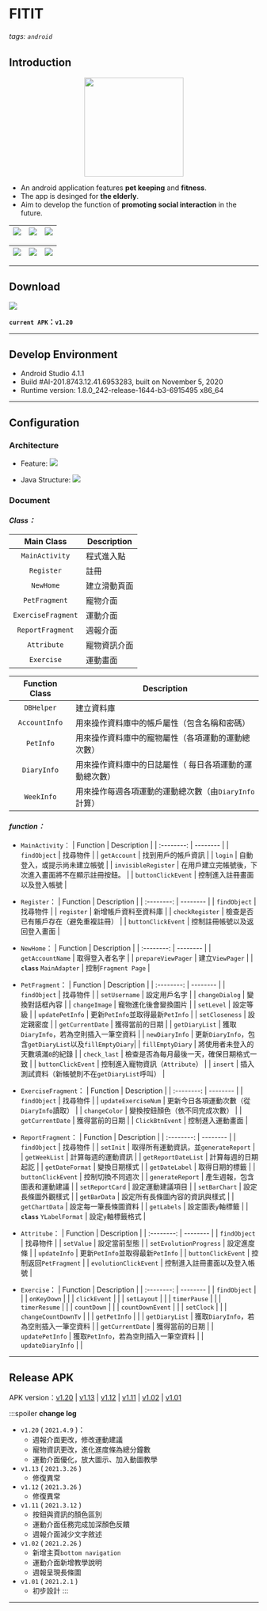# FITIT

###### tags: `android` 

## Introduction
<center>
<img height="200" src="https://i.imgur.com/Hm7DhKm.png">
</center>

* An android application features **pet keeping** and **fitness**.
* The app is desinged for **the elderly**.
* Aim to develop the function of **promoting social interaction** in the future.


| <img src="https://i.imgur.com/d3XWoJ6.jpg "> | <img src="https://i.imgur.com/dv6xvg3.jpg"> | <img src="https://i.imgur.com/wjsHQQu.jpg"> |
| ---------------------------------------------- | -------------------------------------------- | ------------------------------------------- |

| <img src="https://i.imgur.com/FkjrJ11.jpg"> | <img src="https://i.imgur.com/8pJIDKC.jpg"> | <img src="https://i.imgur.com/8pwRvNc.jpg"> |
| ---------------------------------------------- | -------------------------------------------- | ------------------------------------------- |

---

## Download 
<div style="text-align":"center">

<img src="https://i.imgur.com/rla29AH.png">

**`current APK`：`v1.20`**
</div>

---

## Develop Environment
* Android Studio 4.1.1
* Build #AI-201.8743.12.41.6953283, built on November 5, 2020
* Runtime version: 1.8.0_242-release-1644-b3-6915495 x86_64

---

## Configuration
### Architecture
* Feature:
    ![](https://i.imgur.com/zL0CCPU.png)
    
* Java Structure:
    ![](https://i.imgur.com/vjY1F8I.png)

### Document
#### *Class：*
| Main Class | Description |
| :--------: | -------- | 
| `MainActivity` | 程式進入點|
| `Register` | 註冊 |
| `NewHome` | 建立滑動頁面 |
| `PetFragment` | 寵物介面 | 
| `ExerciseFragment` | 運動介面 | 
| `ReportFragment` | 週報介面 |
| `Attribute` | 寵物資訊介面 | 
| `Exercise` | 運動畫面 | 

| Function Class | Description |
| :--------: | -------- | 
| `DBHelper` | 建立資料庫 |
| `AccountInfo` | 用來操作資料庫中的帳戶屬性（包含名稱和密碼） |
| `PetInfo` | 用來操作資料庫中的寵物屬性（各項運動的運動總次數） |
| `DiaryInfo` | 用來操作資料庫中的日誌屬性（ 每日各項運動的運動總次數） |
| `WeekInfo` | 用來操作每週各項運動的運動總次數（由`DiaryInfo`計算） | 

#### *function：*
* `MainActivity`：
    | Function | Description |
    | :--------: | -------- | 
    | `findObject` | 找尋物件 |
    | `getAccount` | 找到用戶的帳戶資訊 |
    | `login` | 自動登入，或提示尚未建立帳號 |
    | `invisibleRegister` | 在用戶建立完帳號後，下次進入畫面將不在顯示註冊按鈕。 |
    | `buttonClickEvent` | 控制進入註冊畫面以及登入帳號 | 
    
* `Register`：
    | Function | Description |
    | :--------: | -------- | 
    | `findObject` | 找尋物件 |
    | `register` | 新增帳戶資料至資料庫 |
    | `checkRegister` | 檢查是否已有賬戶存在（避免重複註冊） |
    | `buttonClickEvent` | 控制註冊帳號以及返回登入畫面 | 
    
* `NewHome`：
    | Function | Description |
    | :--------: | -------- | 
    | `getAccountName` | 取得登入者名字 |
    | `prepareViewPager` | 建立`ViewPager` |
    | **`class`** `MainAdapter` | 控制`Fragment Page` | 
    
* `PetFragment`：
    | Function | Description |
    | :--------: | -------- | 
    | `findObject` | 找尋物件 |
    | `setUsername` | 設定用戶名字 |
    | `changeDialog` | 變換對話框內容 |
    | `changeImage` | 寵物進化後會變換圖片 | 
    | `setLevel` | 設定等級 |
    | `updatePetInfo` | 更新`PetInfo`並取得最新`PetInfo` |
    | `setCloseness` | 設定親密度 |
    | `getCurrentDate` | 獲得當前的日期 | 
    | `getDiaryList` | 獲取`DiaryInfo`，若為空則插入一筆空資料 |
    | `newDiaryInfo` | 更新`DiaryInfo`，包含`getDiaryList`以及`fillEmptyDiary`|
    | `fillEmptyDiary` | 將使用者未登入的天數填滿`0`的紀錄 |
    | `check_last` | 檢查是否為每月最後一天，確保日期格式一致 | 
    | `buttonClickEvent` | 控制進入寵物資訊（`Attribute`） |
    | `insert` | 插入測試資料（新帳號則不在`getDiaryList`呼叫） |
    
* `ExerciseFragment`：
    | Function | Description |
    | :--------: | -------- | 
    | `findObject` | 找尋物件 |
    | `updateExerciseNum` | 更新今日各項運動次數（從`DiaryInfo`讀取） |
    | `changeColor` | 變換按鈕顏色（依不同完成次數） |
    | `getCurrentDate` | 獲得當前的日期 | 
    | `ClickBtnEvent` | 控制進入運動畫面 |
    
* `ReportFragment`：
    | Function | Description |
    | :--------: | -------- | 
    | `findObject` | 找尋物件 |
    | `setInit` | 取得所有運動資訊，並`generateReport` |
    | `getWeekList` | 計算每週的運動資訊 |
    | `getReportDateList` | 計算每週的日期起訖 | 
    | `getDateFormat` | 變換日期樣式 |
    | `getDateLabel` | 取得日期的標籤 |
    | `buttonClickEvent` | 控制切換不同週次 |
    | `generateReport` | 產生週報，包含圖表和運動建議 |
    | `setReportCard` | 設定運動建議項目 | 
    | `setBarChart` | 設定長條圖外觀樣式 |
    | `getBarData` | 設定所有長條圖內容的資訊與樣式 |
    | `getChartData` | 設定每一筆長條圖資料 |
    | `getLabels` | 設定圖表`y`軸標籤 | 
    | **`class`** `YLabelFormat` | 設定`y`軸標籤格式 |
    
* `Attritube`：
    | Function | Description |
    | :--------: | -------- | 
    | `findObject` | 找尋物件 |
    | `setValue` | 設定當前型態 |
    | `setEvolutionProgress` | 設定進度條 |
    | `updateInfo` | 更新`PetInfo`並取得最新`PetInfo` |
    | `buttonClickEvent` | 控制返回`PetFragment` | 
    | `evolutionClickEvent` | 控制進入註冊畫面以及登入帳號 | 
    
* `Exercise`：
    | Function | Description |
    | :--------: | -------- | 
    | `findObject` |  |
    | `onKeyDown` |  |
    | `clickEvent` |  |
    | `setLayout` |  | 
    | `timerPause` |  |
    | `timerResume` |  |
    | `countDown` |  |
    | `countDownEvent` |  |
    | `setClock` |  | 
    | `changeCountDownTv` |  |
    | `getPetInfo` |  |
    | `getDiaryList` | 獲取`DiaryInfo`，若為空則插入一筆空資料 |
    | `getCurrentDate` | 獲得當前的日期 | 
    | `updatePetInfo` | 獲取`PetInfo`，若為空則插入一筆空資料 |
    | `updateDiaryInfo` |  |
   

---

## Release APK
APK version：[v1.20](https://drive.google.com/file/d/16f7JtEMNh8ebQh1cDulOO7-CLBmGnEXB/view?usp=sharing) | [v1.13](https://drive.google.com/file/d/1A8tu5XD8YOCGx4vqX-321naIeR-8RF8L/view?usp=sharing) | [v1.12](https://drive.google.com/file/d/1wyP16nUEpGKAprCsWNtp81e7WUQ_89tv/view?usp=sharing) | [v1.11](https://drive.google.com/file/d/1ZL_WONqEytPwCZU0J0CeNN4YGvFC5lGH/view?usp=sharing) | [v1.02](https://drive.google.com/file/d/1dKHy-yDFTvp73qgls_bgxlXCxnMNGoby/view?usp=sharing) | [v1.01](https://drive.google.com/file/d/1TUvKwZMFu0NKjmIGRJHOCriUb2u_sYeP/view?usp=sharing)

:::spoiler **change log**
* `v1.20` ( `2021.4.9` )：
    * 週報介面更改，修改運動建議
    * 寵物資訊更改，進化進度條為總分鐘數
    * 運動介面優化，放大圖示、加入動圖教學
* `v1.13` ( `2021.3.26` )
    * 修復異常
* `v1.12` ( `2021.3.26` )
    * 修復異常
* `v1.11` ( `2021.3.12` )
    * 按鈕與資訊的顏色區別
    * 運動介面任務完成加深顏色反饋
    * 週報介面減少文字敘述
* `v1.02` ( `2021.2.26` )
    * 新增主頁`bottom navigation`
    * 運動介面新增教學說明
    * 週報呈現長條圖
* `v1.01` ( `2021.2.1` )
    * 初步設計
:::
---


